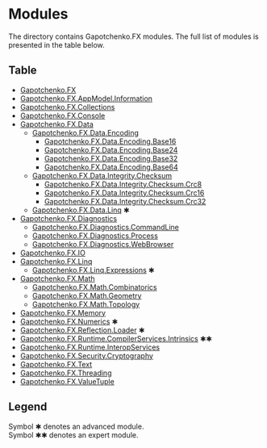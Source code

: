 ﻿# Modules

The directory contains Gapotchenko.FX modules.
The full list of modules is presented in the table below.

## Table

- [Gapotchenko.FX](Gapotchenko.FX)
- [Gapotchenko.FX.AppModel.Information](Gapotchenko.FX.AppModel.Information)
- [Gapotchenko.FX.Collections](Gapotchenko.FX.Collections)
- [Gapotchenko.FX.Console](Gapotchenko.FX.Console)
- [Gapotchenko.FX.Data](Data/Encoding/Gapotchenko.FX.Data.Encoding)
  - [Gapotchenko.FX.Data.Encoding](Data/Encoding/Gapotchenko.FX.Data.Encoding)
    - [Gapotchenko.FX.Data.Encoding.Base16](Data/Encoding/Gapotchenko.FX.Data.Encoding.Base16)
    - [Gapotchenko.FX.Data.Encoding.Base24](Data/Encoding/Gapotchenko.FX.Data.Encoding.Base24)
    - [Gapotchenko.FX.Data.Encoding.Base32](Data/Encoding/Gapotchenko.FX.Data.Encoding.Base32)
    - [Gapotchenko.FX.Data.Encoding.Base64](Data/Encoding/Gapotchenko.FX.Data.Encoding.Base64)
  - [Gapotchenko.FX.Data.Integrity.Checksum](Data/Integrity/Checksum/Gapotchenko.FX.Data.Integrity.Checksum)
    - [Gapotchenko.FX.Data.Integrity.Checksum.Crc8](Data/Integrity/Checksum/Gapotchenko.FX.Data.Integrity.Checksum.Crc8)
    - [Gapotchenko.FX.Data.Integrity.Checksum.Crc16](Data/Integrity/Checksum/Gapotchenko.FX.Data.Integrity.Checksum.Crc16)
    - [Gapotchenko.FX.Data.Integrity.Checksum.Crc32](Data/Integrity/Checksum/Gapotchenko.FX.Data.Integrity.Checksum.Crc32)
  - [Gapotchenko.FX.Data.Linq](Data/Gapotchenko.FX.Data.Linq) ✱
- [Gapotchenko.FX.Diagnostics](Gapotchenko.FX.Diagnostics.CommandLine)
  - [Gapotchenko.FX.Diagnostics.CommandLine](Gapotchenko.FX.Diagnostics.CommandLine)
  - [Gapotchenko.FX.Diagnostics.Process](Gapotchenko.FX.Diagnostics.Process)
  - [Gapotchenko.FX.Diagnostics.WebBrowser](Gapotchenko.FX.Diagnostics.WebBrowser)
- [Gapotchenko.FX.IO](Gapotchenko.FX.IO)
- [Gapotchenko.FX.Linq](Gapotchenko.FX.Linq)
  - [Gapotchenko.FX.Linq.Expressions](Gapotchenko.FX.Linq.Expressions) ✱
- [Gapotchenko.FX.Math](Gapotchenko.FX.Math)
  - [Gapotchenko.FX.Math.Combinatorics](Gapotchenko.FX.Math.Combinatorics)
  - [Gapotchenko.FX.Math.Geometry](Gapotchenko.FX.Math.Geometry)
  - [Gapotchenko.FX.Math.Topology](Gapotchenko.FX.Math.Topology)
- [Gapotchenko.FX.Memory](Gapotchenko.FX.Memory)
- [Gapotchenko.FX.Numerics](Gapotchenko.FX.Numerics) ✱
- [Gapotchenko.FX.Reflection.Loader](Gapotchenko.FX.Reflection.Loader) ✱
- [Gapotchenko.FX.Runtime.CompilerServices.Intrinsics](Gapotchenko.FX.Runtime.CompilerServices.Intrinsics) ✱✱
- [Gapotchenko.FX.Runtime.InteropServices](Gapotchenko.FX.Runtime.InteropServices)
- [Gapotchenko.FX.Security.Cryptography](Gapotchenko.FX.Security.Cryptography)
- [Gapotchenko.FX.Text](Gapotchenko.FX.Text)
- [Gapotchenko.FX.Threading](Gapotchenko.FX.Threading)
- [Gapotchenko.FX.ValueTuple](Gapotchenko.FX.ValueTuple)

## Legend

Symbol ✱ denotes an advanced module.  
Symbol ✱✱ denotes an expert module.
